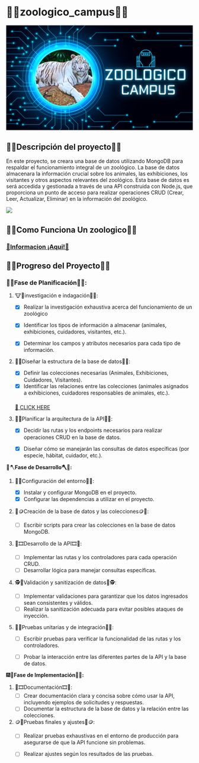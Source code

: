 # **🌇🦓zoologico_campus🦓🌇**

![](https://github.com/JuanJoseDuranRinconCAMPUS2/zoologico_campus/blob/main/Documentation/img/Intro.png)

## 🛑🦓Descripción del proyecto🦓🛑

En este proyecto, se creara una base de datos utilizando MongoDB para respaldar el funcionamiento integral de un zoológico. La base de datos almacenara la información crucial sobre los animales, las exhibiciones, los visitantes y otros aspectos relevantes del zoológico. Esta base de datos es será accedida y gestionada a través de una API construida con Node.js, que proporciona un punto de acceso para realizar operaciones CRUD (Crear, Leer, Actualizar, Eliminar) en la información del zoológico.

![](https://i0.wp.com/www.nuestramerida.com/wp-content/uploads/2023/04/zoologico-centernario.jpg?fit=1280%2C853&ssl=1)

## **🐾🐨Como Funciona Un zoologico🐨🐾**

### **[🛑Informacion ¡Aqui!🛑](https://github.com/JuanJoseDuranRinconCAMPUS2/zoologico_campus/blob/main/Documentation/INVESTIGACION.md)**

## 🐾🪷**Progreso del Proyecto**🪷🐾

### **🦝🧭Fase de Planificación🧭🦝:**

1. 🐮🔎investigación e indagación🔎🐮:

   - [X] Realizar la investigación exhaustiva  acerca del funcionamiento de un zoológico

   - [X] Identificar los tipos de información a almacenar (animales, exhibiciones, cuidadores, visitantes, etc.).

   - [X] Determinar los campos y atributos necesarios para cada tipo de información.

     

2. 🎯🦒Diseñar la estructura de la base de datos🦒🎯:

   - [X] Definir las colecciones necesarias (Animales, Exhibiciones, Cuidadores, Visitantes).
   - [X] Identificar las relaciones entre las colecciones (animales asignados a exhibiciones, cuidadores responsables de animales, etc.).
   
   ### 
   
   [👾 CLICK HERE](https://github.com/JuanJoseDuranRinconCAMPUS2/zoologico_campus/blob/main/Documentation/img/db.png)

   

3. 🚧🐲Planificar la arquitectura de la API🐲🚧:

   - [x] Decidir las rutas y los endpoints necesarios para realizar operaciones CRUD en la base de datos.
   - [x] Diseñar cómo se manejarán las consultas de datos específicas (por especie, hábitat, cuidador, etc.).



🐾🪓**Fase de Desarrollo🪓🐾:**

1. 🧭🚧Configuración del entorno🚧🧭:

   - [x] Instalar y configurar MongoDB en el proyecto.
   - [x] Configurar las dependencias a utilizar en el proyecto.

2. 👻🪙Creación de la base de datos y las colecciones🪙👻:

   - [ ] Escribir scripts para crear las colecciones en la base de datos MongoDB.

3. 🛑🎞️Desarrollo de la API🎞️🛑:

   - [ ] Implementar las rutas y los controladores para cada operación CRUD.
   - [ ] Desarrollar lógica para manejar consultas específicas.

4. 🕵️🐨Validación y sanitización de datos🐨🕵️:

   - [ ] Implementar validaciones para garantizar que los datos ingresados sean consistentes y válidos.
   - [ ] Realizar la sanitización adecuada para evitar posibles ataques de inyección.

5. 🧭🎈Pruebas unitarias y de integración🎈🧭:

   - [ ] Escribir pruebas para verificar la funcionalidad de las rutas y los controladores.
   - [ ] Probar la interacción entre las diferentes partes de la API y la base de datos.

   

🎆🎨**Fase de Implementación🎨🎆:**

1. 🎯🎞️Documentación🎞️🎯:
   - [ ] Crear documentación clara y concisa sobre cómo usar la API, incluyendo ejemplos de solicitudes y respuestas.
   - [ ] Documentar la estructura de la base de datos y la relación entre las colecciones.
2. 🪙🚧Pruebas finales y ajustes🚧🪙:
   - [ ] Realizar pruebas exhaustivas en el entorno de producción para asegurarse de que la API funcione sin problemas.
   - [ ] Realizar ajustes según los resultados de las pruebas.

